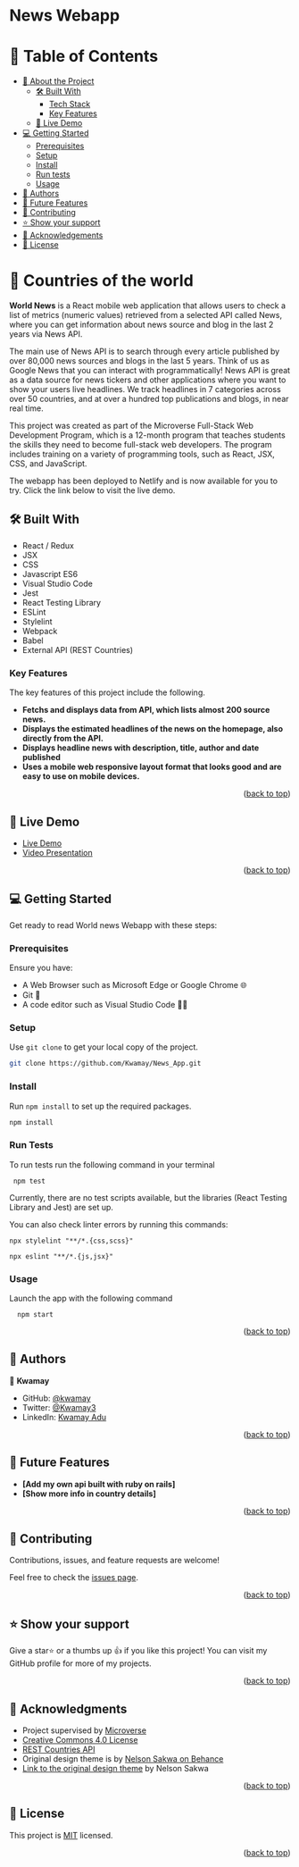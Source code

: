 <a name="readme-top"></a>

# News Webapp

# 📗 Table of Contents

- [📖 About the Project](#about-project)
  - [🛠 Built With](#built-with)
    - [Tech Stack](#tech-stack)
    - [Key Features](#key-features)
  - [🚀 Live Demo](#live-demo)
- [💻 Getting Started](#getting-started)
  - [Prerequisites](#prerequisites)
  - [Setup](#setup)
  - [Install](#install)
  - [Run tests](#run-tests)
  - [Usage](#usage)
- [👥 Authors](#authors)
- [🔭 Future Features](#future-features)
- [🤝 Contributing](#contributing)
- [⭐️ Show your support](#support)
- [🙏 Acknowledgements](#acknowledgements)
- [📝 License](#license)

# 📖 Countries of the world <a name="about-project"></a>

**World News** is a React mobile web application that allows users to check a list of metrics (numeric values) retrieved from a selected API called News, where you can get information about news source and blog in the last 2 years via News API.

The main use of News API is to search through every article published by over 80,000 news sources and blogs in the last 5 years. Think of us as Google News that you can interact with programmatically! News API is great as a data source for news tickers and other applications where you want to show your users live headlines. We track headlines in 7 categories across over 50 countries, and at over a hundred top publications and blogs, in near real time.

This project was created as part of the Microverse Full-Stack Web Development Program, which is a 12-month program that teaches students the skills they need to become full-stack web developers. The program includes training on a variety of programming tools, such as React, JSX, CSS, and JavaScript.

The webapp has been deployed to Netlify and is now available for you to try. Click the link below to visit the live demo.

## 🛠 Built With <a name="built-with"></a>
* React / Redux
* JSX
* CSS
* Javascript ES6
* Visual Studio Code
* Jest
* React Testing Library
* ESLint
* Stylelint
* Webpack
* Babel
* External API (REST Countries)

<!-- Features -->

### Key Features <a name="key-features"></a>

The key features of this project include the following.

- **Fetchs and displays data from API, which lists almost 200 source news.**
- **Displays the estimated headlines of the news on the homepage, also directly from the API.**
- **Displays headline news with description, title, author and date published**
- **Uses a mobile web responsive layout format that looks good and are easy to use on mobile devices.**

<p align="right">(<a href="#readme-top">back to top</a>)</p>

<!-- LIVE DEMO -->

## 🚀 Live Demo <a name="live-demo"></a>
- [Live Demo](https://worldnews-6qjn.onrender.com/)
- [Video Presentation](https://www.loom.com/share/d37f09c14d8940c294ab8574ddd066dc?sid=f57047d5-0271-455e-89fc-fefbc219a486) 


<p align="right">(<a href="#readme-top">back to top</a>)</p>

<!-- GETTING STARTED -->

## 💻 Getting Started <a name="getting-started"></a>
Get ready to read World news Webapp with these steps:

### Prerequisites <a name="prerequisites"></a>

Ensure you have:
 - A Web Browser such as Microsoft Edge or Google Chrome 🌐
 - Git 🐙
 - A code editor such as Visual Studio Code 👨‍💻

### Setup <a name="setup"></a>

Use `git clone` to get your local copy of the project.

```bash
git clone https://github.com/Kwamay/News_App.git
```

### Install <a name="install"></a>

 Run `npm install` to set up the required packages.

```bash
npm install
```

### Run Tests <a name="run-tests"></a>
To run tests run the following command in your terminal
```
 npm test
```

Currently, there are no test scripts available, but the libraries (React Testing Library and Jest) are set up.

You can also check linter errors by running this commands:

```
npx stylelint "**/*.{css,scss}"
```

```
npx eslint "**/*.{js,jsx}"
```

### Usage <a name="usage"></a>

Launch the app with the following command

```
  npm start
```

<p align="right">(<a href="#readme-top">back to top</a>)</p>

<!-- AUTHORS -->

## 👥 Authors <a name="authors"></a>

👤 **Kwamay**

- GitHub: [@kwamay](https://github.com/kwamay)
- Twitter: [@Kwamay3](https://twitter.com/Kwamay3)
- LinkedIn: [Kwamay Adu](https://linkedin.com/in/кωαмαу-adu)

<p align="right">(<a href="#readme-top">back to top</a>)</p>

## 🔭 Future Features <a name="future-features"></a>

-  **[Add my own api built with ruby on rails]**
-  **[Show more info in country details]**

<p align="right">(<a href="#readme-top">back to top</a>)</p>

<!-- CONTRIBUTING -->

## 🤝 Contributing <a name="contributing"></a>

Contributions, issues, and feature requests are welcome!

Feel free to check the [issues page](https://github.com/Kwamay/News_App/issues).

<p align="right">(<a href="#readme-top">back to top</a>)</p>

<!-- SUPPORT -->

## ⭐️ Show your support <a name="support"></a>

Give a star⭐️ or a thumbs up 👍 if you like this project! You can visit my GitHub profile for more of my projects.

<p align="right">(<a href="#readme-top">back to top</a>)</p>

<!-- ACKNOWLEDGEMENTS -->

## 🙏 Acknowledgments <a name="acknowledgements"></a>

- Project supervised by [Microverse](https//www.microverse.org/)
- [Creative Commons 4.0 License](https://creativecommons.org/licenses/by-nc/4.0/)
- [REST Countries API](https://restcountries.com/)
- Original design theme is by [Nelson Sakwa on Behance](https://www.behance.net/sakwadesignstudio)
- [Link to the original design theme](https://behance.net/gallery/31579789/Ballhead-App-%28Free-PSDs%29) by Nelson Sakwa

<p align="right">(<a href="#readme-top">back to top</a>)</p>

<!-- LICENSE -->

## 📝 License <a name="license"></a>

This project is [MIT](./LICENSE) licensed.

<p align="right">(<a href="#readme-top">back to top</a>)</p>
